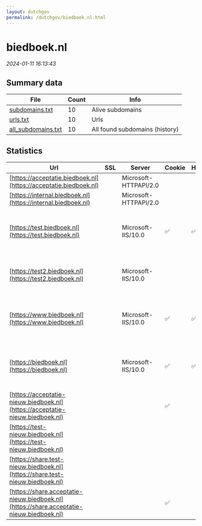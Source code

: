 ```yaml
---
layout: dutchgov
permalink: /dutchgov/biedboek.nl.html
---
```



# biedboek.nl
*2024-01-11 16:13:43*
## Summary data


| File       | Count | Info |
|------------|-------|------|
|[subdomains.txt](/data/biedboek.nl/subdomains.txt)|10|Alive subdomains|
|[urls.txt](/data/biedboek.nl/urls.txt)|10|Urls|
|[all_subdomains.txt](/data/biedboek.nl/all_subdomains.txt)|10|All found subdomains (history)|


## Statistics


| Url | SSL | Server | Cookie | HSTS | CSP | XFO | XXP | RP | Tech |Title |
|------------|-------|------|------|------|------|------|------|------|------|------|
|[https://acceptatie.biedboek.nl](https://acceptatie.biedboek.nl)| |Microsoft-HTTPAPI/2.0| | | | | | :white_check_mark: |Microsoft HTTPAPI:2.0|Not Found|
|[https://internal.biedboek.nl](https://internal.biedboek.nl)| |Microsoft-HTTPAPI/2.0| | | | | | :white_check_mark: |Microsoft HTTPAPI:2.0|Not Found|
|[https://test.biedboek.nl](https://test.biedboek.nl)| |Microsoft-IIS/10.0|:white_check_mark: |:white_check_mark: |:warning: | :white_check_mark: | :white_check_mark: | :white_check_mark: |HSTS IIS:10.0 Linkedin Ads Windows Server||
|[https://test2.biedboek.nl](https://test2.biedboek.nl)| |Microsoft-IIS/10.0| | | | | | :white_check_mark: |IIS:10.0 Microsoft ASP.NET Windows Server|Vastgoed en zake...|
|[https://www.biedboek.nl](https://www.biedboek.nl)| |Microsoft-IIS/10.0|:white_check_mark: |:white_check_mark: |:warning: | :white_check_mark: | :white_check_mark: | :white_check_mark: |HSTS IIS:10.0 Linkedin Ads Windows Server||
|[https://biedboek.nl](https://biedboek.nl)| |Microsoft-IIS/10.0|:white_check_mark: |:white_check_mark: |:warning: | :white_check_mark: | :white_check_mark: | :white_check_mark: |HSTS IIS:10.0 Linkedin Ads Windows Server|Document Moved|
|[https://acceptatie-nieuw.biedboek.nl](https://acceptatie-nieuw.biedboek.nl)| ||:white_check_mark: | |:warning: | :white_check_mark: | :white_check_mark: | :white_check_mark: |Azure React|Vastgoed en zake...|
|[https://test-nieuw.biedboek.nl](https://test-nieuw.biedboek.nl)| || | |:warning: | :white_check_mark: | :white_check_mark: | :white_check_mark: |React|Vastgoed en zake...|
|[https://share.test-nieuw.biedboek.nl](https://share.test-nieuw.biedboek.nl)| || | |:warning: | :white_check_mark: | :white_check_mark: | :white_check_mark: ||Vastgoed en zake...|
|[https://share.acceptatie-nieuw.biedboek.nl](https://share.acceptatie-nieuw.biedboek.nl)| ||:white_check_mark: | |:warning: | :white_check_mark: | :white_check_mark: | :white_check_mark: |Azure|Vastgoed en zake...|